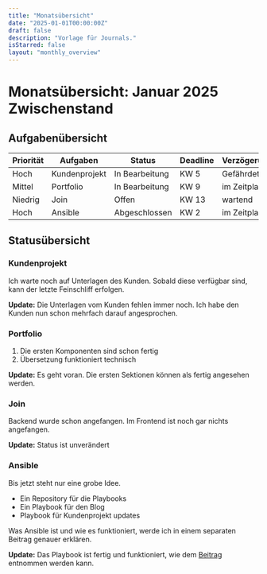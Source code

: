 ```yaml
---
title: "Monatsübersicht"
date: "2025-01-01T00:00:00Z"
draft: false
description: "Vorlage für Journals."
isStarred: false
layout: "monthly_overview"
---
```


# Monatsübersicht: Januar 2025 Zwischenstand

## Aufgabenübersicht

| Priorität | Aufgaben      | Status         | Deadline | Verzögerungsstatus |
| --------- | ------------- | -------------- | -------- | ------------------ |
| Hoch      | Kundenprojekt | In Bearbeitung | KW 5     | Gefährdet |
| Mittel    | Portfolio     | In Bearbeitung | KW 9     | im Zeitplan |
| Niedrig   | Join          | Offen          | KW 13    | wartend |
| Hoch      | Ansible       | Abgeschlossen  | KW 2     | im Zeitplan |

## Statusübersicht

### Kundenprojekt

Ich warte noch auf Unterlagen des Kunden. Sobald diese verfügbar sind, kann der letzte
Feinschliff erfolgen.

**Update:** Die Unterlagen vom Kunden fehlen immer noch.
Ich habe den Kunden nun schon mehrfach darauf angesprochen.

### Portfolio

1. Die ersten Komponenten sind schon fertig
1. Übersetzung funktioniert technisch

**Update:** Es geht voran. Die ersten Sektionen können als fertig 
angesehen werden.

### Join

Backend wurde schon angefangen.
Im Frontend ist noch gar nichts angefangen.

**Update:** Status ist unverändert

### Ansible

Bis jetzt steht nur eine grobe Idee.

- Ein Repository für die Playbooks
- Ein Playbook für den Blog
- Playbook für Kundenprojekt updates

Was Ansible ist und wie es funktioniert, werde ich in einem separaten Beitrag
genauer erklären.

**Update:** Das Playbook ist fertig und funktioniert, wie dem 
[Beitrag](https://blog.kay-beckmann.de/posts/2025-01-05_ansible/)
entnommen werden kann.